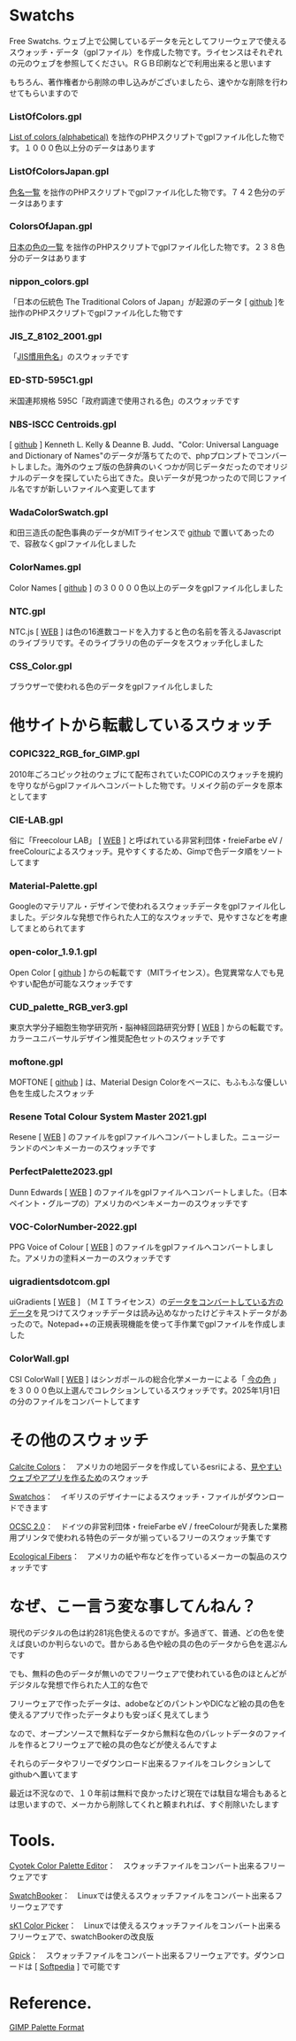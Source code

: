 # Swatchs
Free Swatchs. ウェブ上で公開しているデータを元としてフリーウェアで使えるスウォッチ・データ（gplファイル）を作成した物です。ライセンスはそれぞれの元のウェブを参照してください。ＲＧＢ印刷などで利用出来ると思います

もちろん、著作権者から削除の申し込みがございましたら、速やかな削除を行わせてもらいますので

### ListOfColors.gpl

[List of colors (alphabetical)](https://en.wikipedia.org/wiki/List_of_colors_(alphabetical)) を拙作のPHPスクリプトでgplファイル化した物です。１０００色以上分のデータはあります

### ListOfColorsJapan.gpl

[色名一覧](https://ja.wikipedia.org/wiki/%E8%89%B2%E5%90%8D%E4%B8%80%E8%A6%A7) を拙作のPHPスクリプトでgplファイル化した物です。７４２色分のデータはあります

### ColorsOfJapan.gpl

[日本の色の一覧](https://ja.wikipedia.org/wiki/%E6%97%A5%E6%9C%AC%E3%81%AE%E8%89%B2%E3%81%AE%E4%B8%80%E8%A6%A7) を拙作のPHPスクリプトでgplファイル化した物です。２３８色分のデータはあります

### nippon_colors.gpl

「日本の伝統色 The Traditional Colors of Japan」が起源のデータ [ [github](https://github.com/xiaohk/nippon-colors) ]を拙作のPHPスクリプトでgplファイル化した物です

### JIS_Z_8102_2001.gpl

「[JIS慣用色名](https://ja.wikipedia.org/wiki/JIS%E6%85%A3%E7%94%A8%E8%89%B2%E5%90%8D)」のスウォッチです

### ED-STD-595C1.gpl

米国連邦規格 595C「政府調達で使用される色」のスウォッチです

### NBS-ISCC Centroids.gpl

[ [github](https://github.com/taktoa/slib/blob/master/nbs-iscc.txt) ] Kenneth L. Kelly & Deanne B. Judd、"Color: Universal Language and Dictionary of Names"のデータが落ちてたので、phpプロンプトでコンバートしました。海外のウェブ版の色辞典のいくつかが同じデータだったのでオリジナルのデータを探していたら出てきた。良いデータが見つかったので同じファイル名ですが新しいファイルへ変更してます

### WadaColorSwatch.gpl

和田三造氏の配色事典のデータがMITライセンスで [github](https://github.com/dblodorn/sanzo-wada) で置いてあったので、容赦なくgplファイル化しました

### ColorNames.gpl

Color Names [ [github](https://github.com/meodai/color-names) ] の３００００色以上のデータをgplファイル化しました

### NTC.gpl

NTC.js [ [WEB](https://chir.ag/projects/ntc/) ] は色の16進数コードを入力すると色の名前を答えるJavascriptのライブラリです。そのライブラリの色のデータをスウォッチ化しました

### CSS_Color.gpl

ブラウザーで使われる色のデータをgplファイル化しました




# 他サイトから転載しているスウォッチ

### COPIC322_RGB_for_GIMP.gpl

2010年ごろコピック社のウェブにて配布されていたCOPICのスウォッチを規約を守りながらgplファイルへコンバートした物です。リメイク前のデータを原本としてます

### CIE-LAB.gpl

俗に「Freecolour LAB」 [ [WEB](https://freiefarbe.de/blog/2016/12/18/open-colour-systems-collection-2-0/) ] と呼ばれている非営利団体・freieFarbe eV / freeColourによるスウォッチ。見やすくするため、Gimpで色データ順をソートしてます

### Material-Palette.gpl

Googleのマテリアル・デザインで使われるスウォッチデータをgplファイル化しました。デジタルな発想で作られた人工的なスウォッチで、見やすさなどを考慮してまとめられてます

### open-color_1.9.1.gpl

Open Color [ [github](https://yeun.github.io/open-color/) ] からの転載です（MITライセンス）。色覚異常な人でも見やすい配色が可能なスウォッチです

### CUD_palette_RGB_ver3.gpl

東京大学分子細胞生物学研究所・脳神経回路研究分野 [ [WEB](https://jfly.uni-koeln.de/colorset/) ] からの転載です。カラーユニバーサルデザイン推奨配色セットのスウォッチです

### moftone.gpl

MOFTONE [ [github](https://github.com/qrac/moftone) ] は、Material Design Colorをベースに、もふもふな優しい色を生成したスウォッチ

### Resene Total Colour System Master 2021.gpl

Resene [ [WEB](https://www.resene.co.nz/comn/services/Photoshop_colour_files.htm) ] のファイルをgplファイルへコンバートしました。ニュージーランドのペンキメーカーのスウォッチです

### PerfectPalette2023.gpl

Dunn Edwards [ [WEB](https://www.dunnedwards.com/colors/download-color-swatches/) ] のファイルをgplファイルへコンバートしました。（日本ペイント・グループの）アメリカのペンキメーカーのスウォッチです

### VOC-ColorNumber-2022.gpl

PPG Voice of Colour [ [WEB](https://www.ppgpaints.com/designers/professional-color-tools/palette-downloads) ] のファイルをgplファイルへコンバートしました。アメリカの塗料メーカーのスウォッチです

### uigradientsdotcom.gpl

uiGradients [ [WEB](https://github.com/Ghosh/uiGradients) ] （ＭＩＴライセンス）の[データをコンバートしている方のデータ](https://github.com/mhulse/swatches/tree/master/interwebs)を見つけてスウォッチデータは読み込めなかったけどテキストデータがあったので。Notepad++の正規表現機能を使って手作業でgplファイルを作成しました

### ColorWall.gpl

CSI ColorWall [ [WEB](https://csicolors.com/color-communication-tools/downloadable-digital-media/) ] はシンガポールの総合化学メーカーによる「 [今の色](https://csicolors.com/colorwall/) 」を３０００色以上選んでコレクションしているスウォッチです。2025年1月1日の分のファイルをコンバートしてます

# その他のスウォッチ

[Calcite Colors](https://github.com/Esri/calcite-colors?tab=readme-ov-file)：　アメリカの地図データを作成しているesriによる、[見やすいウェブやアプリを作るため](https://developers.arcgis.com/calcite-design-system/foundations/colors/)のスウォッチ

[Swatchos](https://basallt.com/products/swatchos)：　イギリスのデザイナーによるスウォッチ・ファイルがダウンロードできます

[OCSC 2.0](https://freiefarbe.de/blog/2016/12/18/open-colour-systems-collection-2-0/)：　ドイツの非営利団体・freieFarbe eV / freeColourが発表した業務用プリンタで使われる特色のデータが揃っているフリーのスウォッチ集です

[Ecological Fibers](https://www.ecofibers.com/adobe_swatches/)：　アメリカの紙や布などを作っているメーカーの製品のスウォッチです

# なぜ、こー言う変な事してんねん？

現代のデジタルの色は約281兆色使えるのですが。多過ぎて、普通、どの色を使えば良いのか判らないので。昔からある色や絵の具の色のデータから色を選ぶんです

でも、無料の色のデータが無いのでフリーウェアで使われている色のほとんどがデジタルな発想で作られた人工的な色で

フリーウェアで作ったデータは、adobeなどのパントンやDICなど絵の具の色を使えるアプリで作ったデータよりも安っぽく見えてしまう

なので、オープンソースで無料なデータから無料な色のパレットデータのファイルを作るとフリーウェアで絵の具の色などが使えるんですよ

それらのデータやフリーでダウンロード出来るファイルをコレクションしてgithubへ置いてます

最近は不況なので、１０年前は無料で良かったけど現在では駄目な場合もあるとは思いますので、メーカから削除してくれと頼まれれば、すぐ削除いたします

# Tools.

[Cyotek Color Palette Editor](https://www.cyotek.com/cyotek-palette-editor)：　スウォッチファイルをコンバート出来るフリーウェアです

[SwatchBooker](https://www.selapa.net/swatchbooker/)：　Linuxでは使えるスウォッチファイルをコンバート出来るフリーウェアです

[sK1 Color Picker](https://sk1project.net/color-picker/)：　Linuxでは使えるスウォッチファイルをコンバート出来るフリーウェアで、swatchBookerの改良版

[Gpick](https://www.gpick.org/)：　スウォッチファイルをコンバート出来るフリーウェアです。ダウンロードは [ [Softpedia](https://www.softpedia.com/get/Internet/WEB-Design/Web-Design-related/gpick.shtml) ] で可能です

# Reference.

[GIMP Palette Format](https://developer.gimp.org/core/standards/gpl/)
